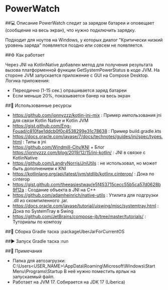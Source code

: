 PowerWatch
============


##💻 Описание
PowerWatch следит за зарядом батареи и оповещает (сообщение на весь экран), что нужно подключить зарядку.

Подходит для ноутов на Windows, у которых диалог "Критически низкий уровень заряда" появляется поздно или совсем не появляется.


##⚙️ Как работает

Через JNI на KotlinNative добавлен метод для получения результата вызова платформенной функции GetSystemPowerStatus в коде JVM.
На стороне JVM запускается приложение с GUI на Compose Desktop.
Логика приложения:
* Переодично (1-15 сек.) опрашивается заряд батареи
* Если меньше 20%, показывается банер на весь экран


##📖 Использованные ресурсы

* https://github.com/jonnyzzz/kotlin-jni-mix
  :   Пример импользования jni для связи Kotlin Native и Kotlin JVM
* https://gist.github.com/Eng-Fouad/c810fae1ddcb0f0c4538299e31c78638
  :   Пример build.gradle.kts
* https://docs.oracle.com/javase/7/docs/technotes/guides/jni/spec/types.html
  :   Типы в jni
* https://github.com/Windmill-City/KNI + Блог https://jonnyzzz.com/blog/2019/12/15/jni-kotlin/
  :   JNI в связке с KotlinNative
* https://github.com/LandryNorris/JniUtils
  :   не использовал, но может быть дополнением к KNI
* https://kotlinlang.org/api/latest/jvm/stdlib/kotlinx.cinterop/
  :   Дока по cinterop
* https://gist.github.com/theeasiestway/e5f453715cecc55b5ca57d0628b9f12a
  :   Создание объекта в JNI на C++
* https://github.com/adamheinrich/native-utils
  :   Утилита для подгрузки .dll из скомпиленного .jar.
* https://docs.oracle.com/javase/tutorial/uiswing/misc/systemtray.html
  :   Дока по SystemTray в Swing
* https://github.com/JetBrains/compose-jb/tree/master/tutorials/
  :   Туториалы по композу

##🔨 Сборка
Gradle таска :packageUberJarForCurrentOS


##▶️ Запуск
Gradle таска :run

##🧠 Примечания
* Папка для автозагрузки: C:\Users\<USER_NAME>\AppData\Roaming\Microsoft\Windows\Start Menu\Programs\Startup
  В неё нужно поместить ярлык на запускаемый файл.
* Работает на JVM 17. Собирается на JDK 17 (Liberica)

